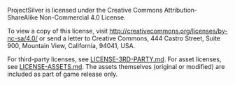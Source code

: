 ProjectSilver is licensed under the Creative Commons Attribution-ShareAlike Non-Commercial 4.0 License.

To view a copy of this license, visit http://creativecommons.org/licenses/by-nc-sa/4.0/ or send a letter to Creative Commons, 444 Castro Street, Suite 900, Mountain View, California, 94041, USA.

For third-party licenses, see [LICENSE-3RD-PARTY.md](LICENSE-3RD-PARTY.md).
For asset licenses, see [LICENSE-ASSETS.md](LICENSE-ASSETS.md). The assets themselves (original or modified) are included as part of game release only.
